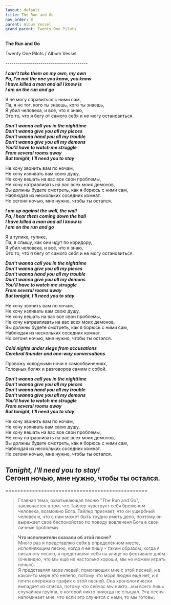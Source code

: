 ```yaml
---  
layout: default  
title: The Run and Go  
nav_order: 8  
parent: Album Vessel  
grand_parent: Twenty One Pilots  
---  
```


**The Run and Go**
<p>
Twenty One Pilots / Album Vessel
</p>  
----------------------------------------

**_I can't take them on my own, my own  
Pa, I'm not the one you know, you know  
I have killed a man and all I know is  
I am on the run and go_**   

Я не могу справиться с ними сам,  
Па, я не тот, кого ты знаешь, кого ты знаешь,  
Я убил человека, и всё, что я знаю,  
Это то, что я бегу от самого себя и не могу остановиться.

**_Don't wanna call you in the nighttime  
Don't wanna give you all my pieces  
Don't wanna hand you all my trouble  
Don't wanna give you all my demons  
You'll have to watch me struggle  
From several rooms away  
But tonight, I'll need you to stay_**  

Не хочу звонить вам по ночам,  
Не хочу изливать вам свою душу,  
Не хочу вешать на вас все свои проблемы,  
Не хочу натравливать на вас всех моих демонов,  
Вы должны будете смотреть, как я борюсь с ними сам,  
Наблюдая из нескольких соседних комнат.  
Но сегоня ночью, мне нужно, чтобы ты остался.  

**_I am up against the wall, the wall  
Pa, I hear them coming down the hall  
I have killed a man and all I know is  
I am on the run and go_**  

Я в тупике, тупике,  
Па, я слышу, как они идут по коридору,  
Я убил человека, и всё, что я знаю,  
Это то, что я бегу от самого себя и не могу остановиться.

**_Don't wanna call you in the nighttime  
Don't wanna give you all my pieces  
Don't wanna hand you all my trouble  
Don't wanna give you all my demons  
You'll have to watch me struggle  
From several rooms away  
But tonight, I'll need you to stay_**  

Не хочу звонить вам по ночам,  
Не хочу изливать вам свою душу,  
Не хочу вешать на вас все свои проблемы,  
Не хочу натравливать на вас всех моих демонов,  
Вы должны будете смотреть, как я борюсь с ними сам,  
Наблюдая из нескольких соседних комнат.  
Но сегоня ночью, мне нужно, чтобы ты остался.  

**_Cold nights under siege from accusations  
Cerebral thunder and one-way conversations_**  

Провожу холодными ночи в самообвинениях,  
Головных болях и разговоров самим с собой.  

**_Don't wanna call you in the nighttime  
Don't wanna give you all my pieces  
Don't wanna hand you all my trouble  
Don't wanna give you all my demons  
You'll have to watch me struggle  
From several rooms away  
But tonight, I'll need you to stay_**  

Не хочу звонить вам по ночам,  
Не хочу изливать вам свою душу,  
Не хочу вешать на вас все свои проблемы,  
Не хочу натравливать на вас всех моих демонов,  
Вы должны будете смотреть, как я борюсь с ними сам,  
Наблюдая из нескольких соседних комнат.  
Но сегоня ночью, мне нужно, чтобы ты остался.  

**_Tonight, I'll need you to stay!_**  
Сегоня ночью, мне нужно, чтобы ты остался.  
------------------------------------------------
================================================

> Главная тема, охватывающая песню "The Run and Go", заключается в том, что Тайлер чувствует себя бременем человека, возможно Бога. Тайлер признает, что он ущербный человек и, что с ним может быть трудно иметь дело, поэтому он выражает своё беспокойство по поводу вовлеченя Бога в свои личные проблемы.  

> **Что исполнители сказали об этой песне?**  
Много раз я представляю себя в определённом месте, исполняющим песню, когда я её пишу - таким образом, когда я писал эту песню, я представлял себя на улице на фестивале днём (очевидно, что мы ещё не настолько хороши, мы не можем играть ночью).  
Я представлял море людей, помогающих мне с этой песней, и в какой-то мере это нелепо, потому что моря людей ещё нет, и я почти опережаю график с этой песней. Она хронологически выпадает из списка, потому что сейчас мы никто...мы всего лишь случайная группа, о которой никто никогда не слышал. Эта песня напоминает мне, что если это случится с нами, то мы готовы.
